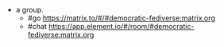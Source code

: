 - a group.
  - #go https://matrix.to/#/#democratic-fediverse:matrix.org
  - #chat https://app.element.io/#/room/#democratic-fediverse:matrix.org
